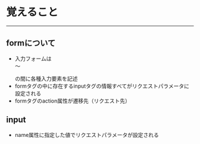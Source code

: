 # 覚えること
***
## formについて
* 入力フォームは<form>～</form>の間に各種入力要素を記述
* formタグの中に存在するinputタグの情報すべてがリクエストパラメータに設定される
* formタグのaction属性が遷移先（リクエスト先）

## input
* name属性に指定した値でリクエストパラメータが設定される